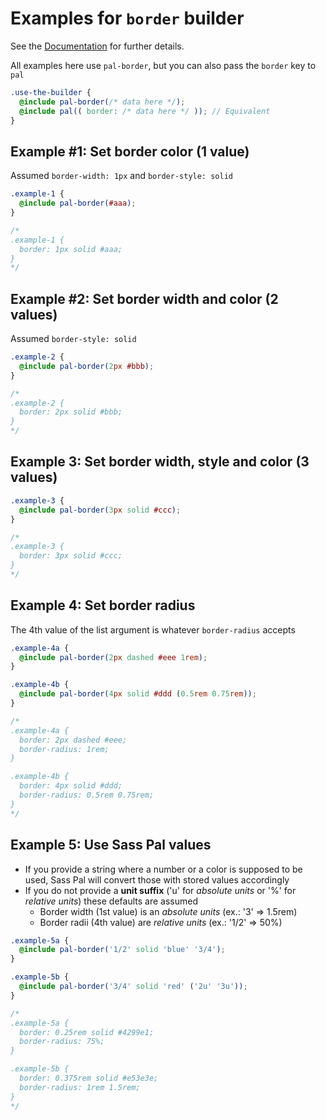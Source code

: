 # Examples for `border` builder

See the [Documentation](https://alaindet.github.io/sass-pal/#core-builders-mixin-pal-border) for further details.

All examples here use `pal-border`, but you can also pass the `border` key to `pal`

```scss
.use-the-builder {
  @include pal-border(/* data here */);
  @include pal(( border: /* data here */ )); // Equivalent
}
```

## Example #1: Set border color (1 value)
Assumed `border-width: 1px` and `border-style: solid`
```scss
.example-1 {
  @include pal-border(#aaa);
}

/*
.example-1 {
  border: 1px solid #aaa;
}
*/
```

## Example #2: Set border width and color (2 values)
Assumed `border-style: solid`
```scss
.example-2 {
  @include pal-border(2px #bbb);
}

/*
.example-2 {
  border: 2px solid #bbb;
}
*/
```

## Example 3: Set border width, style and color (3 values)
```scss
.example-3 {
  @include pal-border(3px solid #ccc);
}

/*
.example-3 {
  border: 3px solid #ccc;
}
*/
```

## Example 4: Set border radius
The 4th value of the list argument is whatever `border-radius` accepts
```scss
.example-4a {
  @include pal-border(2px dashed #eee 1rem);
}

.example-4b {
  @include pal-border(4px solid #ddd (0.5rem 0.75rem));
}

/*
.example-4a {
  border: 2px dashed #eee;
  border-radius: 1rem;
}

.example-4b {
  border: 4px solid #ddd;
  border-radius: 0.5rem 0.75rem;
}
*/
```

## Example 5: Use Sass Pal values

- If you provide a string where a number or a color is supposed to be used, Sass Pal will convert those with stored values accordingly
- If you do not provide a **unit suffix** ('u' for *absolute units* or '%' for *relative units*) these defaults are assumed
  - Border width (1st value) is an *absolute units* (ex.: '3' => 1.5rem)
  - Border radii (4th value) are *relative units* (ex.: '1/2' => 50%)

```scss
.example-5a {
  @include pal-border('1/2' solid 'blue' '3/4');
}

.example-5b {
  @include pal-border('3/4' solid 'red' ('2u' '3u'));
}

/*
.example-5a {
  border: 0.25rem solid #4299e1;
  border-radius: 75%;
}

.example-5b {
  border: 0.375rem solid #e53e3e;
  border-radius: 1rem 1.5rem;
}
*/
```
